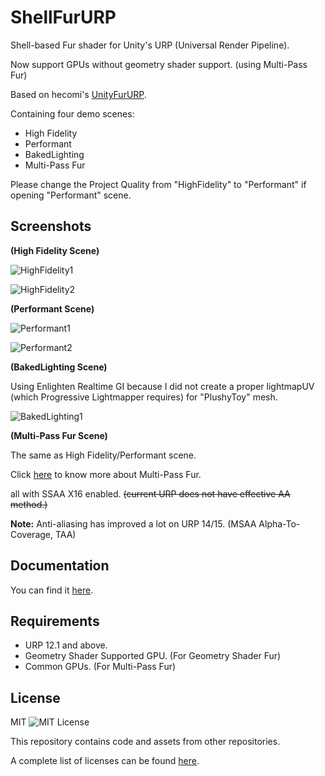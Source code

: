 ShellFurURP
=============

 Shell-based Fur shader for Unity's URP (Universal Render Pipeline).

 Now support GPUs without geometry shader support. (using Multi-Pass Fur)
 
 Based on hecomi's [UnityFurURP](https://github.com/hecomi/UnityFurURP).
 
 Containing four demo scenes:
 - High Fidelity
 - Performant
 - BakedLighting
 - Multi-Pass Fur
 
 Please change the Project Quality from "HighFidelity" to "Performant" if opening "Performant" scene.
 
Screenshots
------------
**(High Fidelity Scene)**

 ![HighFidelity1](https://github.com/jiaozi158/ShellFurURP/blob/main/Documentation/Images/Demo/HighFidelity/HighFidelity1_new.jpg)
 
 ![HighFidelity2](https://github.com/jiaozi158/ShellFurURP/blob/main/Documentation/Images/Demo/HighFidelity/HighFidelity2_new.jpg)

**(Performant Scene)**
 
 ![Performant1](https://github.com/jiaozi158/ShellFurURP/blob/main/Documentation/Images/Demo/Performant/Performant1_new.jpg)
 
 ![Performant2](https://github.com/jiaozi158/ShellFurURP/blob/main/Documentation/Images/Demo/Performant/Performant2_new.jpg)
 
**(BakedLighting Scene)**
 
 Using Enlighten Realtime GI because I did not create a proper lightmapUV (which Progressive Lightmapper requires) for "PlushyToy" mesh.
 
 ![BakedLighting1](https://github.com/jiaozi158/ShellFurURP/blob/main/Documentation/Images/Demo/BakedLighting/BakedLighting1_new.jpg)

**(Multi-Pass Fur Scene)**

 The same as High Fidelity/Performant scene.

 Click [here](https://github.com/jiaozi158/ShellFurURP/blob/main/Documentation/Multi-PassFur.md) to know more about Multi-Pass Fur.

all with SSAA X16 enabled. ~~(current URP does not have effective AA method.)~~

 **Note:** Anti-aliasing has improved a lot on URP 14/15. (MSAA Alpha-To-Coverage, TAA)

Documentation
------------
You can find it [here](https://github.com/jiaozi158/ShellFurURP/blob/main/Documentation/Documentation.md).

Requirements
------------
- URP 12.1 and above.
- Geometry Shader Supported GPU. (For Geometry Shader Fur)
- Common GPUs. (For Multi-Pass Fur)

License
------------
MIT ![MIT License](http://img.shields.io/badge/license-MIT-blue.svg?style=flat)

This repository contains code and assets from other repositories.

A complete list of licenses can be found [here](https://github.com/jiaozi158/ShellFurURP/blob/main/LICENSE).
